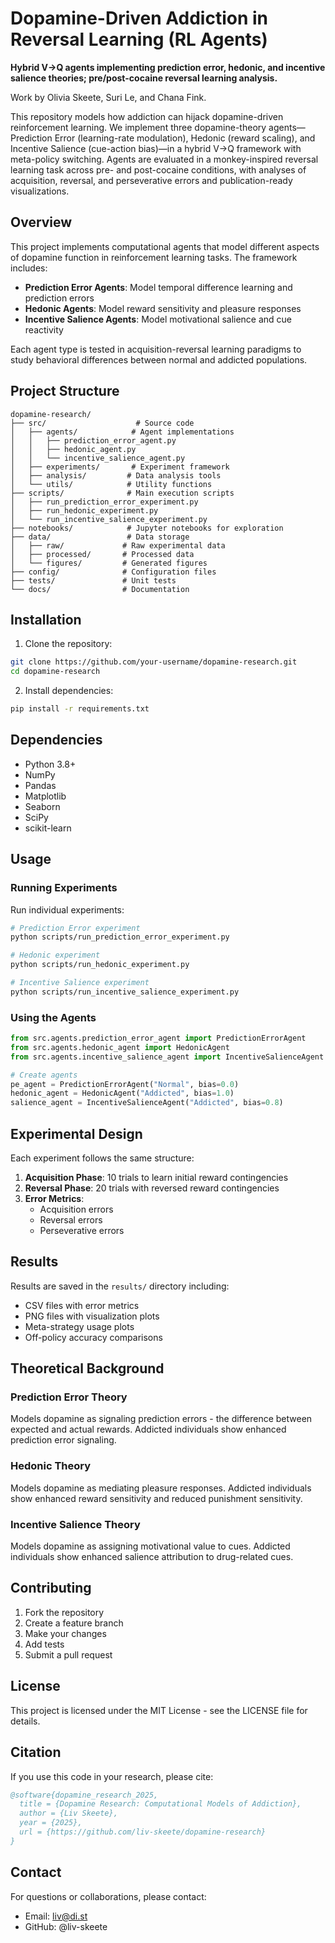 # Dopamine-Driven Addiction in Reversal Learning (RL Agents)

**Hybrid V→Q agents implementing prediction error, hedonic, and incentive salience theories; pre/post-cocaine reversal learning analysis.**

Work by Olivia Skeete, Suri Le, and Chana Fink.

This repository models how addiction can hijack dopamine-driven reinforcement learning. We implement three dopamine-theory agents—Prediction Error (learning-rate modulation), Hedonic (reward scaling), and Incentive Salience (cue-action bias)—in a hybrid V→Q framework with meta-policy switching. Agents are evaluated in a monkey-inspired reversal learning task across pre- and post-cocaine conditions, with analyses of acquisition, reversal, and perseverative errors and publication-ready visualizations.

## Overview

This project implements computational agents that model different aspects of dopamine function in reinforcement learning tasks. The framework includes:

- **Prediction Error Agents**: Model temporal difference learning and prediction errors
- **Hedonic Agents**: Model reward sensitivity and pleasure responses  
- **Incentive Salience Agents**: Model motivational salience and cue reactivity

Each agent type is tested in acquisition-reversal learning paradigms to study behavioral differences between normal and addicted populations.

## Project Structure

```
dopamine-research/
├── src/                    # Source code
│   ├── agents/            # Agent implementations
│   │   ├── prediction_error_agent.py
│   │   ├── hedonic_agent.py
│   │   └── incentive_salience_agent.py
│   ├── experiments/       # Experiment framework
│   ├── analysis/         # Data analysis tools
│   └── utils/            # Utility functions
├── scripts/              # Main execution scripts
│   ├── run_prediction_error_experiment.py
│   ├── run_hedonic_experiment.py
│   └── run_incentive_salience_experiment.py
├── notebooks/            # Jupyter notebooks for exploration
├── data/                 # Data storage
│   ├── raw/             # Raw experimental data
│   ├── processed/       # Processed data
│   └── figures/         # Generated figures
├── config/              # Configuration files
├── tests/               # Unit tests
└── docs/                # Documentation
```

## Installation

1. Clone the repository:
```bash
git clone https://github.com/your-username/dopamine-research.git
cd dopamine-research
```

2. Install dependencies:
```bash
pip install -r requirements.txt
```

## Dependencies

- Python 3.8+
- NumPy
- Pandas
- Matplotlib
- Seaborn
- SciPy
- scikit-learn

## Usage

### Running Experiments

Run individual experiments:

```bash
# Prediction Error experiment
python scripts/run_prediction_error_experiment.py

# Hedonic experiment  
python scripts/run_hedonic_experiment.py

# Incentive Salience experiment
python scripts/run_incentive_salience_experiment.py
```

### Using the Agents

```python
from src.agents.prediction_error_agent import PredictionErrorAgent
from src.agents.hedonic_agent import HedonicAgent
from src.agents.incentive_salience_agent import IncentiveSalienceAgent

# Create agents
pe_agent = PredictionErrorAgent("Normal", bias=0.0)
hedonic_agent = HedonicAgent("Addicted", bias=1.0)
salience_agent = IncentiveSalienceAgent("Addicted", bias=0.8)
```

## Experimental Design

Each experiment follows the same structure:

1. **Acquisition Phase**: 10 trials to learn initial reward contingencies
2. **Reversal Phase**: 20 trials with reversed reward contingencies
3. **Error Metrics**:
   - Acquisition errors
   - Reversal errors  
   - Perseverative errors

## Results

Results are saved in the `results/` directory including:
- CSV files with error metrics
- PNG files with visualization plots
- Meta-strategy usage plots
- Off-policy accuracy comparisons

## Theoretical Background

### Prediction Error Theory
Models dopamine as signaling prediction errors - the difference between expected and actual rewards. Addicted individuals show enhanced prediction error signaling.

### Hedonic Theory  
Models dopamine as mediating pleasure responses. Addicted individuals show enhanced reward sensitivity and reduced punishment sensitivity.

### Incentive Salience Theory
Models dopamine as assigning motivational value to cues. Addicted individuals show enhanced salience attribution to drug-related cues.

## Contributing

1. Fork the repository
2. Create a feature branch
3. Make your changes
4. Add tests
5. Submit a pull request

## License

This project is licensed under the MIT License - see the LICENSE file for details.

## Citation

If you use this code in your research, please cite:

```bibtex
@software{dopamine_research_2025,
  title = {Dopamine Research: Computational Models of Addiction},
  author = {Liv Skeete},
  year = {2025},
  url = {https://github.com/liv-skeete/dopamine-research}
}
```

## Contact

For questions or collaborations, please contact:
- Email: liv@di.st
- GitHub: @liv-skeete
